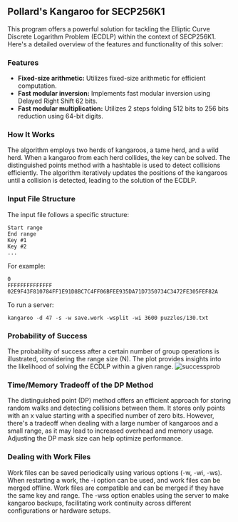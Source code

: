 ## Pollard's Kangaroo for SECP256K1

This program offers a powerful solution for tackling the Elliptic Curve Discrete Logarithm Problem (ECDLP) within the context of SECP256K1. Here's a detailed overview of the features and functionality of this solver:

### Features

- **Fixed-size arithmetic:** Utilizes fixed-size arithmetic for efficient computation.
- **Fast modular inversion:** Implements fast modular inversion using Delayed Right Shift 62 bits.
- **Fast modular multiplication:** Utilizes 2 steps folding 512 bits to 256 bits reduction using 64-bit digits.

### How It Works

The algorithm employs two herds of kangaroos, a tame herd, and a wild herd. When a kangaroo from each herd collides, the key can be solved. The distinguished points method with a hashtable is used to detect collisions efficiently. The algorithm iteratively updates the positions of the kangaroos until a collision is detected, leading to the solution of the ECDLP.

### Input File Structure

The input file follows a specific structure:

```
Start range
End range
Key #1
Key #2
...
```

For example:

```
0
FFFFFFFFFFFFFF
02E9F43F810784FF1E91D8BC7C4FF06BFEE935DA71D7350734C3472FE305FEF82A
```
To run a server:

```
kangaroo -d 47 -s -w save.work -wsplit -wi 3600 puzzles/130.txt
```

### Probability of Success

The probability of success after a certain number of group operations is illustrated, considering the range size (N). The plot provides insights into the likelihood of solving the ECDLP within a given range.
![successprob](https://github.com/GiladLeef/kangaroo/assets/96906027/bd7865f5-1eef-4207-b6a6-eac80a5064bb)


### Time/Memory Tradeoff of the DP Method

The distinguished point (DP) method offers an efficient approach for storing random walks and detecting collisions between them. It stores only points with an x value starting with a specified number of zero bits. However, there's a tradeoff when dealing with a large number of kangaroos and a small range, as it may lead to increased overhead and memory usage. Adjusting the DP mask size can help optimize performance.

### Dealing with Work Files

Work files can be saved periodically using various options (-w, -wi, -ws). When restarting a work, the -i option can be used, and work files can be merged offline. Work files are compatible and can be merged if they have the same key and range. The -wss option enables using the server to make kangaroo backups, facilitating work continuity across different configurations or hardware setups.
